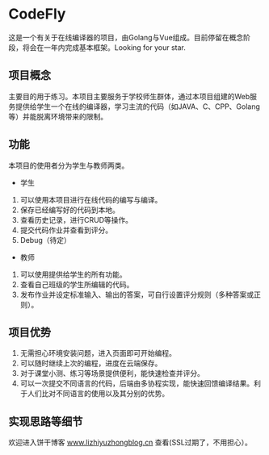 # CodeFly
这是一个有关于在线编译器的项目，由Golang与Vue组成。目前停留在概念阶段，将会在一年内完成基本框架。Looking for your star.

## 项目概念
主要目的用于练习。本项目主要服务于学校师生群体，通过本项目组建的Web服务提供给学生一个在线的编译器，学习主流的代码（如JAVA、C、CPP、Golang等）并能脱离环境带来的限制。

## 功能
本项目的使用者分为学生与教师两类。
* 学生
1. 可以使用本项目进行在线代码的编写与编译。
2. 保存已经编写好的代码到本地。
3. 查看历史记录，进行CRUD等操作。
4. 提交代码作业并查看到评分。
5. Debug（待定）

* 教师
1. 可以使用提供给学生的所有功能。
2. 查看自己班级的学生所编辑的代码。
3. 发布作业并设定标准输入、输出的答案，可自行设置评分规则（多种答案或正则）。

## 项目优势
1. 无需担心环境安装问题，进入页面即可开始编程。
2. 可以随时继续上次的编程，进度在云端保存。
3. 对于课堂小测、练习等场景提供便利，能快速检查并评分。
4. 可以一次提交不同语言的代码，后端由多协程实现，能快速回馈编译结果。利于人们比对不同语言的使用以及其分别的优势。


## 实现思路等细节
欢迎进入饼干博客 www.lizhiyuzhongblog.cn 查看(SSL过期了，不用担心）。
